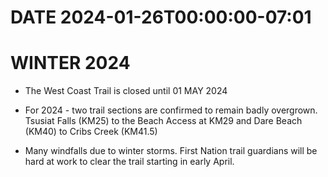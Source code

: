 # DATE 2024-01-26T00:00:00-07:01

# WINTER 2024
- The West Coast Trail is closed until 01 MAY 2024

- For 2024 - two trail sections are confirmed to remain badly overgrown. Tsusiat Falls (KM25) to the Beach Access at KM29 and Dare Beach (KM40) to Cribs Creek (KM41.5) 

- Many windfalls due to winter storms. First Nation trail guardians will be hard at work to clear the trail starting in early April.
